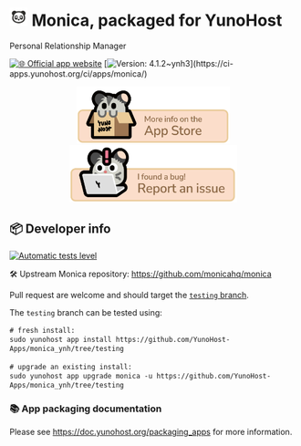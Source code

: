 <!--
N.B.: This README was automatically generated by <https://github.com/YunoHost/apps_tools/blob/main/readme_generator>
It shall NOT be edited by hand.
-->

<h1>
  <img src="https://raw.githubusercontent.com/YunoHost/apps/main/logos/monica.png" width="32px" alt="Logo of Monica">
  Monica, packaged for YunoHost
</h1>

Personal Relationship Manager

[![🌐 Official app website](https://img.shields.io/badge/Official_app_website-darkgreen?style=for-the-badge)](https://monicahq.com)
[![Version: 4.1.2~ynh3](https://img.shields.io/badge/Version-4.1.2~ynh3-rgba(0,150,0,1)?style=for-the-badge)](https://ci-apps.yunohost.org/ci/apps/monica/)

<div align="center">
<a href="https://apps.yunohost.org/app/monica"><img height="100px" src="https://github.com/YunoHost/yunohost-artwork/raw/refs/heads/main/badges/neopossum-badges/badge_more_info_on_the_appstore.svg"/></a>
<a href="https://github.com/YunoHost-Apps/monica_ynh/issues"><img height="100px" src="https://github.com/YunoHost/yunohost-artwork/raw/refs/heads/main/badges/neopossum-badges/badge_report_an_issue.svg"/></a>
</div>

## 📦 Developer info

[![Automatic tests level](https://apps.yunohost.org/badge/cilevel/monica)](https://ci-apps.yunohost.org/ci/apps/monica/)

🛠️ Upstream Monica repository: <https://github.com/monicahq/monica>

Pull request are welcome and should target the [`testing` branch](https://github.com/YunoHost-Apps/monica_ynh/tree/testing).

The `testing` branch can be tested using:
```
# fresh install:
sudo yunohost app install https://github.com/YunoHost-Apps/monica_ynh/tree/testing

# upgrade an existing install:
sudo yunohost app upgrade monica -u https://github.com/YunoHost-Apps/monica_ynh/tree/testing
```

### 📚 App packaging documentation

Please see <https://doc.yunohost.org/packaging_apps> for more information.